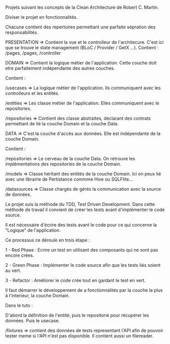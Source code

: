 Projets suivant les concepts de la Clean Architecture de Robert C. Martin.

Diviser le projet en fonctionnalités.

Chacune contient des repertoires permettant une parfaite sépration des responsabilités.

PRESENTATION => Contient la vue et le controlleur de l'architecure. C'est ici que se trouve le state management (BLoC / Provider / GetX ...).
Contient : /pages, /pages, /controller

DOMAIN => Contient la logique métier de l'application. Cette couche doit etre parfaitement indépendante des autres couches.

Contient :

/usecases => La logique métier de l'application.
Ils communiquent avec les controlleurs et les entités.

/entities => Les classe métier de l'application.
Elles communiquent avec le repositories.

/repositories => Contient des classe abstraites, déclarant des contrats permettant de lié la couche Domain et la couche Data.

DATA => C'est la couche d'accès aux données.
Elle est indépendante de la couche Domain.

Contient :

/repositories => Le cerveau de la couche Data.
On retrouve les implémentations des repositories de la couche Domain.

/models => Classe héritant des entités de la couche Domain. Ici on peux lié avec une librairie de Pertistance commme Hive ou SQLFlite...

/datasources => Classe chargés de gérés la communication avec la source de données.

Le projet suis la méthode du TDD, Test Driven Development. Dans cette méthode de travail il convient de créer les tests avant d'implémenter le code source.

Il est nécessaire d'écrire des tests avant le code pour ce qui concerne la "Logique" de l'application.

Ce processus ce déroule en trois étape :

1 - Red Phase : Ecrire un test en utilisant des composants qui ne sont pas encore crées.

2 - Green Phase : Implémenter le code source afin que les tests liés soient au vert.

3 - Refactor : Améliorer le code crée tout en gardant le test en vert.

Il faut démarrer le développement de a fonctionnalités par la couche la plus à l'interieur, la couche Domain.

Dans le tuto :

D'abord la définition de l'entité, puis le repositorie pour récupérer les données. Puis le usecase.

/fixtures => contient des données de tests representant l'API afin de pouvoir tester meme si l'API n'est pas disponible.
Il contient aussi un filereader.
